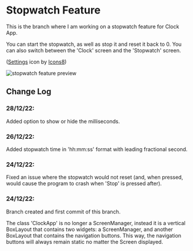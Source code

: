 # Stopwatch Feature
This is the branch where I am working on a stopwatch feature for Clock App.

You can start the stopwatch, as well as stop it and reset it back to 0. You can also switch between the 'Clock' screen and the 'Stopwatch' screen.

(<a target="_blank" href="https://icons8.com/icon/2969/settings">Settings</a> icon by <a target="_blank" href="https://icons8.com">Icons8</a>)

![stopwatch feature preview](https://user-images.githubusercontent.com/96877426/209836316-450557be-3ad4-4864-b1f0-f4058e9ca581.gif)



## Change Log

### 28/12/22:

Added option to show or hide the milliseconds.

### 26/12/22:

Added stopwatch time in 'hh:mm:ss' format with leading fractional second.

### 24/12/22:

Fixed an issue where the stopwatch would not reset (and, when pressed, would cause the program to crash when 'Stop' is pressed after).

### 24/12/22:

Branch created and first commit of this branch.

The class 'ClockApp' is no longer a ScreenManager, instead it is a vertical BoxLayout that contains two widgets: a ScreenManager, and another BoxLayout that contains the navigation buttons. This way, the navigation buttons will always remain static no matter the Screen displayed.

